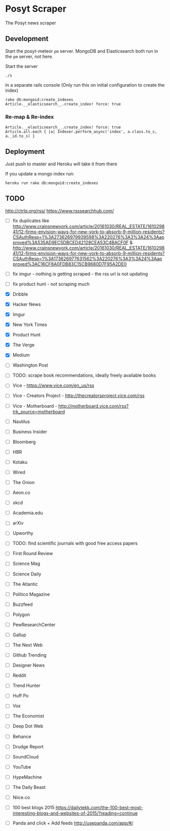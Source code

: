 # Posyt Scraper

The Posyt news scraper


## Development

Start the posyt-meteor `pm` server.
MongoDB and Elasticsearch both run in the `pm` server, not here.

Start the server
```
./s
```

In a separate rails console (Only run this on initial configuration to create the index)
```
rake db:mongoid:create_indexes
Article.__elasticsearch__.create_index! force: true
```

### Re-map & Re-index

```
Article.__elasticsearch__.create_index! force: true
Article.all.each { |a| Indexer.perform_async('index', a.class.to_s, a._id.to_s) }
```


## Deployment

Just push to master and Heroku will take it from there

If you update a mongo index run:

```
heroku run rake db:mongoid:create_indexes
```

## TODO

http://ctrlq.org/rss/
https://www.rsssearchhub.com/

- [ ] fix duplicates like
http://www.crainsnewyork.com/article/20161030/REAL_ESTATE/161029841/12-firms-envision-ways-for-new-york-to-absorb-9-million-residents?CSAuthResp=1%3A273626979939598%3A220276%3A3%3A24%3Aapproved%3A535AD9EC5DBCED42128CEA53C4BACF0F
&
http://www.crainsnewyork.com/article/20161030/REAL_ESTATE/161029841/12-firms-envision-ways-for-new-york-to-absorb-9-million-residents?CSAuthResp=1%3A173626977631562%3A220276%3A3%3A24%3Aapproved%3AC16CF8A0FDB83C15CB9680D7F95A2DE0

- [ ] fix imgur - nothing is getting scraped - the rss url is not updating
- [ ] fix product hunt - not scraping much

- [x] Dribble
- [x] Hacker News
- [x] Imgur
- [x] New York Times
- [x] Product Hunt
- [x] The Verge
- [x] Medium
- [ ] Washington Post
- [ ] TODO: scrape book recommendations, ideally freely available books
- [ ] Vice - https://www.vice.com/en_us/rss
- [ ] Vice - Creators Project - http://thecreatorsproject.vice.com/rss
- [ ] Vice - Motherboard - http://motherboard.vice.com/rss?trk_source=motherboard
- [ ] Nautilus
- [ ] Business Insider
- [ ] Bloomberg
- [ ] HBR
- [ ] Kotaku
- [ ] Wired
- [ ] The Onion
- [ ] Aeon.co
- [ ] xkcd
- [ ] Academia.edu
- [ ] arXiv
- [ ] Upworthy
- [ ] TODO: find scientific journals with good free access papers
- [ ] First Round Review
- [ ] Science Mag
- [ ] Science Daily
- [ ] The Atlantic
- [ ] Politico Magazine
- [ ] Buzzfeed
- [ ] Polygon
- [ ] PewResearchCenter
- [ ] Gallup
- [ ] The Next Web
- [ ] Github Trending
- [ ] Designer News
- [ ] Reddit
- [ ] Trend Hunter
- [ ] Huff Po
- [ ] Vox
- [ ] The Economist
- [ ] Deep Dot Web
- [ ] Behance
- [ ] Drudge Report
- [ ] SoundCloud
- [ ] YouTube
- [ ] HypeMachine
- [ ] The Daily Beast
- [ ] Niice.co

- [ ] 100 best blogs 2015 https://dailytekk.com/the-100-best-most-interesting-blogs-and-websites-of-2015/?reading=continue
- [ ] Panda and click + Add feeds http://usepanda.com/app/#/
